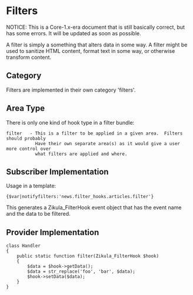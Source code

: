Filters
=======

NOTICE: This is a Core-1.x-era document that is still basically correct, but has some
errors. It will be updated as soon as possible.

A filter is simply a something that alters data in some way.  A filter
might be used to sanitize HTML content, format text in some way, or
otherwise transform content.


Category
--------

Filters are implemented in their own category 'filters'.


Area Type
---------

There is only one kind of hook type in a filter bundle:

    filter   - This is a filter to be applied in a given area.  Filters should probably
               Have their own separate area(s) as it would give a user more control over
               what filters are applied and where.


Subscriber Implementation
-------------------------

Usage in a template:

    {$var|notifyfilters:'news.filter_hooks.articles.filter'}

This generates a Zikula_FilterHook event object that has the event name and
the data to be filtered.


Provider Implementation
-----------------------

    class Handler
    {
        public static function filter(Zikula_FilterHook $hook)
        {
            $data = $hook->getData();
            $data = str_replace('foo', 'bar', $data);
            $hook->setData($data);
        }
    }




